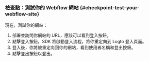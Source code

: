 ### 檢查點：測試你的 Webflow 網站 {#checkpoint-test-your-webflow-site}

現在，測試你的網站：

1. 部署並訪問你網站的 URL，應該可以看到登入按鈕。
2. 點擊登入按鈕，SDK 將啟動登入流程，將你重定向到 Logto 登入頁面。
3. 登入後，你將被重定向回你的網站，看到使用者名稱和登出按鈕。
4. 點擊登出按鈕以登出。
